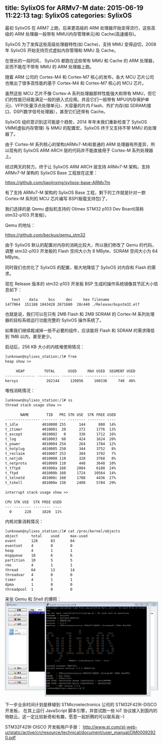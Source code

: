 title: SylixOS for ARMv7-M
date: 2015-06-19 11:22:13
tag: SylixOS
categories: SylixOS
---

最初 SylixOS 在 ARM7 上跑，后来更高级的 ARM 处理器开始变得流行，这些高级的 ARM 处理器一般带有 MMU(内存管理单元)和 Cache(高速缓存)。

SylixOS 为了发挥这些高级处理器特性(如 Cache)，支持 MMU 变得迫切，2008 年 SylixOS 开始支持页式虚拟内存管理和 MMU 及 Cache。

在很长的一段时间， SylixOS 都跑在这些带有 MMU 和 Cache 的 ARM 处理器，反而不能在不带有 MMU 的 ARM 处理器上跑。

随着 ARM 公司的 Cortex-M4 和 Cortex-M7 核心的发布，各大 MCU 芯片公司也推出了很多高性能的基于 Cortex-M4 和 Cortex-M7 核心的 MCU 芯片。

虽然这些 MCU 芯片不像 Cortex-A 系列处理器那样性能强大和带有 MMU，但它们的性能已经能满足一般的嵌入式应用。并且它们一般带有 MPU(内存保护单元)、VFP(矢量浮点处理单元)、大容量的片内 Flash、外扩内存(如 SDRAM)接口、DSP(数字信号处理器），甚至它们还带有 Cache。

SylixOS 组织意识到这可能是个趋势，2014 年年末我们重新检查了 SylixOS VMM(虚拟内存管理) 与 MMU 的配置宏，SylixOS 终于又支持不带 MMU 的处理器了。

由于 Cortex-M 系列核心的架构(ARMv7-M)和普通的 ARM 处理器有所差异，所以现有的 SylixOS ARM ARCH 层的代码并不能直接用于 Cortex-M 系列处理器上。

经过两天的努力，终于让 SylixOS ARM ARCH 层支持 ARMv7-M 架构，支持 ARMv7-M 架构的 SylixOS Base 工程放在这里：

https://github.com/jiaojinxing/sylixos-base-ARMv7m

有了支持 ARMv7-M 架构的 SylixOS Base 工程，剩下的工作就是针对一款 Cortex-M 系列的 MCU 芯片编写 BSP(板载支持包)了，

我们选择的是 Qemu 虚拟机支持的 Olimex STM32 p103 Dev Board(简称stm32-p103 开发板)，

Qemu 的地址：

https://github.com/beckus/qemu_stm32

由于 SylixOS 默认的配置对内存的消耗比较大，所以我们修改了 Qemu 的代码，调整 stm32-p103 开发板的 Flash 空间大小为 8 MByte、SDRAM 空间大小为 64 MByte。

同时我们也优化了 SylixOS 的配置，极大地降低了 SylixOS 对内存和 Flash 的需求。

现在 Release 版本的 stm32-p103 开发板 BSP 生成的操作系统镜像其节区大小信息如下：
```
   text	   data	    bss	    dec	    hex	filename
1477064	 151188	1043428	2671680	 28c440	./Release/bspstm32.elf
```

也就是说，我们可以在只有 2MB Flash 和 2MB SDRAM 的 Cortex-M 系列处理器的目标系统运行功能完整的 SylixOS 操作系统了。

如果我们继续裁减掉一些不必要的组件，应该能将 Flash 和 SDRAM 的需求降低到 1MB 以内，甚至更少。

启动后，256 KB 大小的内核堆使用情况：
```
[unknown@sylixos_station:/]# free
heap show >>

     HEAP         TOTAL      USED     MAX USED  SEGMENT USED
-------------- ---------- ---------- ---------- ------- ----
kersys             262144     120856     160336     740  46%
 ```

堆栈消耗情况：
```
[unknown@sylixos_station:/]# ss
thread stack usage show >>

       NAME        TID   PRI STK USE  STK FREE USED
---------------- ------- --- -------- -------- ----
t_idle           4010000 255      144      880  14%
t_itimer         4010001  20      272     1776  13%
t_except         4010002   0      336     1712  16%
t_log            4010003  60      424     1624  20%
t_power          4010004 254      264     1784  12%
t_hotplug        4010005 250      344     3752   8%
t_reclaim        4010007 253      304     3792   7%
t_netjob         4010008 110      328     3768   8%
t_netproto       4010009 110      448     3648  10%
t_tftpd          401000a 160     2004     6188  24%
t_ftpd           401000b 160     1724    10564  14%
t_telnetd        401000c 160     1708     4436  27%
t_tshell         401000e 150     2408     5784  29%

interrupt stack usage show >>

CPU STK USE  STK FREE USED
--- -------- -------- ----
  0      228     1820  11%
```

内核对象消耗情况：
```
[unknown@sylixos_station:/]# cat /proc/kernel/objects
object      total    used     max-used
event       128      83       84
eventset    4        0        0
heap        4        1        1
msgqueue    10       6        6
partition   10       5        5
rms         4        1        1
thread      64       13       14
threadvar   4        0        0
timer       4        1        1
dpma        1        0        0
threadpool  1        0        0
```

来张 Qemu 和 Shell 的爆照：
![SylixOS-shell.png](/img/SylixOS-for-ARMv7-M/SylixOS-shell.png "")

下一步业余时间计划是移植到 STMicroelectronics 公司的 STM32F429I-DISCO 开发板，
在其上运行 JavaScript 脚本引擎，并尝试跑一些 IoT 协议接入到国内的物联云，这一定比较新奇和有趣，愿意一起折腾的可以联系我:-)

STM32F429I-DISCO 开发板用户手册：
http://www.st.com/st-web-ui/static/active/cn/resource/technical/document/user_manual/DM00092920.pdf